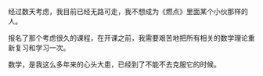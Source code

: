 经过数天考虑，我目前已经无路可走，我不想成为《燃点》里面某个小伙那样的人。

报名了那个考虑很久的课程，在开课之前，我需要艰苦地把所有相关的数学理论重新复习和学习一次。

数学，是我这么多年来的心头大患，已经到了不能不去克服它的时候。
